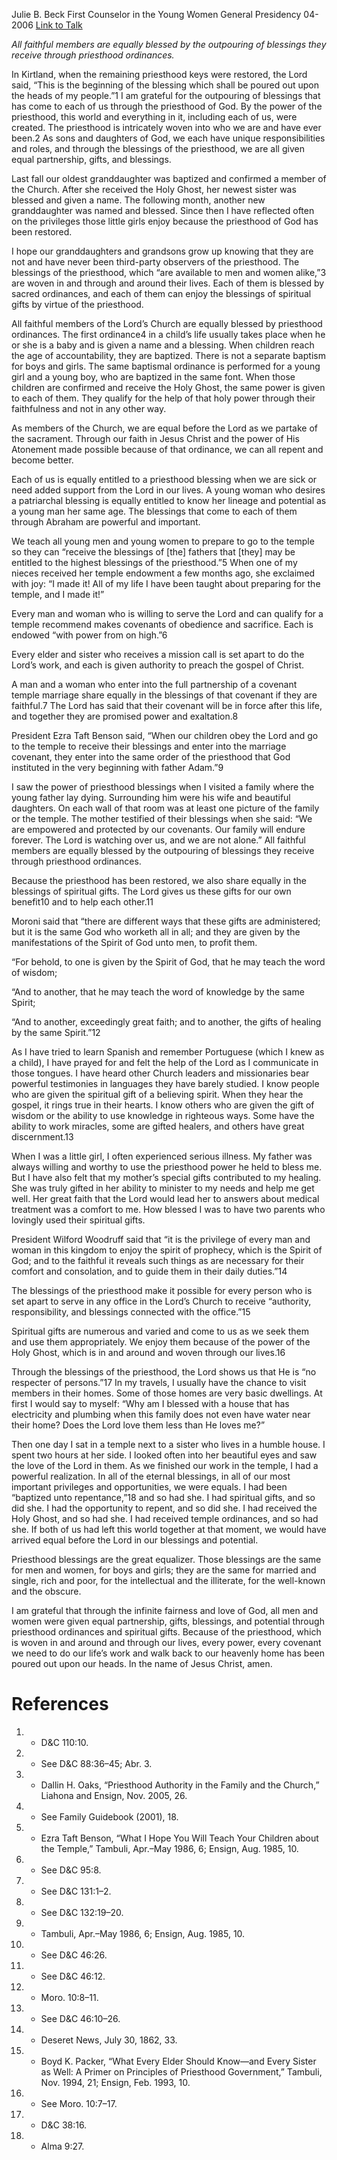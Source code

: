 Julie B. Beck
First Counselor in the Young Women General Presidency
04-2006
[Link to Talk](https://www.churchofjesuschrist.org/study/general-conference/2006/04/an-outpouring-of-blessings?lang=eng)

_All faithful members are equally blessed by the outpouring of blessings they receive through priesthood ordinances._

In Kirtland, when the remaining priesthood keys were restored, the Lord said, “This is the beginning of the blessing which shall be poured out upon the heads of my people.”1 I am grateful for the outpouring of blessings that has come to each of us through the priesthood of God. By the power of the priesthood, this world and everything in it, including each of us, were created. The priesthood is intricately woven into who we are and have ever been.2 As sons and daughters of God, we each have unique responsibilities and roles, and through the blessings of the priesthood, we are all given equal partnership, gifts, and blessings.

Last fall our oldest granddaughter was baptized and confirmed a member of the Church. After she received the Holy Ghost, her newest sister was blessed and given a name. The following month, another new granddaughter was named and blessed. Since then I have reflected often on the privileges those little girls enjoy because the priesthood of God has been restored.

I hope our granddaughters and grandsons grow up knowing that they are not and have never been third-party observers of the priesthood. The blessings of the priesthood, which “are available to men and women alike,”3 are woven in and through and around their lives. Each of them is blessed by sacred ordinances, and each of them can enjoy the blessings of spiritual gifts by virtue of the priesthood.

All faithful members of the Lord’s Church are equally blessed by priesthood ordinances. The first ordinance4 in a child’s life usually takes place when he or she is a baby and is given a name and a blessing. When children reach the age of accountability, they are baptized. There is not a separate baptism for boys and girls. The same baptismal ordinance is performed for a young girl and a young boy, who are baptized in the same font. When those children are confirmed and receive the Holy Ghost, the same power is given to each of them. They qualify for the help of that holy power through their faithfulness and not in any other way.

As members of the Church, we are equal before the Lord as we partake of the sacrament. Through our faith in Jesus Christ and the power of His Atonement made possible because of that ordinance, we can all repent and become better.

Each of us is equally entitled to a priesthood blessing when we are sick or need added support from the Lord in our lives. A young woman who desires a patriarchal blessing is equally entitled to know her lineage and potential as a young man her same age. The blessings that come to each of them through Abraham are powerful and important.

We teach all young men and young women to prepare to go to the temple so they can “receive the blessings of [the] fathers that [they] may be entitled to the highest blessings of the priesthood.”5 When one of my nieces received her temple endowment a few months ago, she exclaimed with joy: “I made it! All of my life I have been taught about preparing for the temple, and I made it!”

Every man and woman who is willing to serve the Lord and can qualify for a temple recommend makes covenants of obedience and sacrifice. Each is endowed “with power from on high.”6

Every elder and sister who receives a mission call is set apart to do the Lord’s work, and each is given authority to preach the gospel of Christ.

A man and a woman who enter into the full partnership of a covenant temple marriage share equally in the blessings of that covenant if they are faithful.7 The Lord has said that their covenant will be in force after this life, and together they are promised power and exaltation.8

President Ezra Taft Benson said, “When our children obey the Lord and go to the temple to receive their blessings and enter into the marriage covenant, they enter into the same order of the priesthood that God instituted in the very beginning with father Adam.”9

I saw the power of priesthood blessings when I visited a family where the young father lay dying. Surrounding him were his wife and beautiful daughters. On each wall of that room was at least one picture of the family or the temple. The mother testified of their blessings when she said: “We are empowered and protected by our covenants. Our family will endure forever. The Lord is watching over us, and we are not alone.” All faithful members are equally blessed by the outpouring of blessings they receive through priesthood ordinances.

Because the priesthood has been restored, we also share equally in the blessings of spiritual gifts. The Lord gives us these gifts for our own benefit10 and to help each other.11

Moroni said that “there are different ways that these gifts are administered; but it is the same God who worketh all in all; and they are given by the manifestations of the Spirit of God unto men, to profit them.



“For behold, to one is given by the Spirit of God, that he may teach the word of wisdom;

“And to another, that he may teach the word of knowledge by the same Spirit;

“And to another, exceedingly great faith; and to another, the gifts of healing by the same Spirit.”12

As I have tried to learn Spanish and remember Portuguese (which I knew as a child), I have prayed for and felt the help of the Lord as I communicate in those tongues. I have heard other Church leaders and missionaries bear powerful testimonies in languages they have barely studied. I know people who are given the spiritual gift of a believing spirit. When they hear the gospel, it rings true in their hearts. I know others who are given the gift of wisdom or the ability to use knowledge in righteous ways. Some have the ability to work miracles, some are gifted healers, and others have great discernment.13

When I was a little girl, I often experienced serious illness. My father was always willing and worthy to use the priesthood power he held to bless me. But I have also felt that my mother’s special gifts contributed to my healing. She was truly gifted in her ability to minister to my needs and help me get well. Her great faith that the Lord would lead her to answers about medical treatment was a comfort to me. How blessed I was to have two parents who lovingly used their spiritual gifts.

President Wilford Woodruff said that “it is the privilege of every man and woman in this kingdom to enjoy the spirit of prophecy, which is the Spirit of God; and to the faithful it reveals such things as are necessary for their comfort and consolation, and to guide them in their daily duties.”14

The blessings of the priesthood make it possible for every person who is set apart to serve in any office in the Lord’s Church to receive “authority, responsibility, and blessings connected with the office.”15

Spiritual gifts are numerous and varied and come to us as we seek them and use them appropriately. We enjoy them because of the power of the Holy Ghost, which is in and around and woven through our lives.16

Through the blessings of the priesthood, the Lord shows us that He is “no respecter of persons.”17 In my travels, I usually have the chance to visit members in their homes. Some of those homes are very basic dwellings. At first I would say to myself: “Why am I blessed with a house that has electricity and plumbing when this family does not even have water near their home? Does the Lord love them less than He loves me?”

Then one day I sat in a temple next to a sister who lives in a humble house. I spent two hours at her side. I looked often into her beautiful eyes and saw the love of the Lord in them. As we finished our work in the temple, I had a powerful realization. In all of the eternal blessings, in all of our most important privileges and opportunities, we were equals. I had been “baptized unto repentance,”18 and so had she. I had spiritual gifts, and so did she. I had the opportunity to repent, and so did she. I had received the Holy Ghost, and so had she. I had received temple ordinances, and so had she. If both of us had left this world together at that moment, we would have arrived equal before the Lord in our blessings and potential.

Priesthood blessings are the great equalizer. Those blessings are the same for men and women, for boys and girls; they are the same for married and single, rich and poor, for the intellectual and the illiterate, for the well-known and the obscure.

I am grateful that through the infinite fairness and love of God, all men and women were given equal partnership, gifts, blessings, and potential through priesthood ordinances and spiritual gifts. Because of the priesthood, which is woven in and around and through our lives, every power, every covenant we need to do our life’s work and walk back to our heavenly home has been poured out upon our heads. In the name of Jesus Christ, amen.

# References
1. - D&C 110:10.
2. - See D&C 88:36–45; Abr. 3.
3. - Dallin H. Oaks, “Priesthood Authority in the Family and the Church,” Liahona and Ensign, Nov. 2005, 26.
4. - See Family Guidebook (2001), 18.
5. - Ezra Taft Benson, “What I Hope You Will Teach Your Children about the Temple,” Tambuli, Apr.–May 1986, 6; Ensign, Aug. 1985, 10.
6. - See D&C 95:8.
7. - See D&C 131:1–2.
8. - See D&C 132:19–20.
9. - Tambuli, Apr.–May 1986, 6; Ensign, Aug. 1985, 10.
10. - See D&C 46:26.
11. - See D&C 46:12.
12. - Moro. 10:8–11.
13. - See D&C 46:10–26.
14. - Deseret News, July 30, 1862, 33.
15. - Boyd K. Packer, “What Every Elder Should Know—and Every Sister as Well: A Primer on Principles of Priesthood Government,” Tambuli, Nov. 1994, 21; Ensign, Feb. 1993, 10.
16. - See Moro. 10:7–17.
17. - D&C 38:16.
18. - Alma 9:27.
